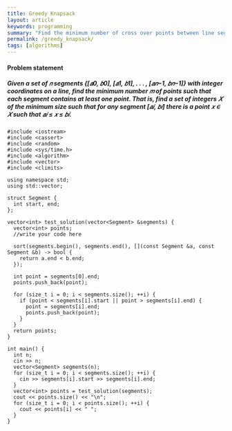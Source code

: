 ```yaml
---
title: Greedy Knapsack
layout: article
keywords: programming
summary: "Find the minimum number of cross over points between line segments."
permalink: /greedy_knapsack/
tags: [algorithms]
---
```


#### Problem statement

##### Given a set of 𝑛 segments {[𝑎0, 𝑏0], [𝑎1, 𝑏1], . . . , [𝑎𝑛−1, 𝑏𝑛−1]} with integer coordinates on a line, find the minimum number 𝑚 of points such that each segment contains at least one point. That is, find a set of integers 𝑋 of the minimum size such that for any segment [𝑎𝑖, 𝑏𝑖] there is a point 𝑥 ∈ 𝑋 such that 𝑎𝑖 ≤ 𝑥 ≤ 𝑏𝑖.
```
#include <iostream>
#include <cassert>
#include <random>
#include <sys/time.h>
#include <algorithm>
#include <vector>
#include <climits>

using namespace std;
using std::vector;

struct Segment {
  int start, end;
};

vector<int> test_solution(vector<Segment> &segments) {
  vector<int> points;
  //write your code here

  sort(segments.begin(), segments.end(), [](const Segment &a, const Segment &b) -> bool {
    return a.end < b.end;
  });

  int point = segments[0].end;
  points.push_back(point);

  for (size_t i = 0; i < segments.size(); ++i) {
    if (point < segments[i].start || point > segments[i].end) {
      point = segments[i].end;
      points.push_back(point);
    }
  }
  return points;
}

int main() {
  int n;
  cin >> n;
  vector<Segment> segments(n);
  for (size_t i = 0; i < segments.size(); ++i) {
    cin >> segments[i].start >> segments[i].end;
  }
  vector<int> points = test_solution(segments);
  cout << points.size() << "\n";
  for (size_t i = 0; i < points.size(); ++i) {
    cout << points[i] << " ";
  }
}

```
